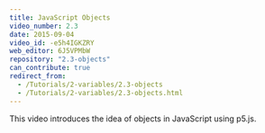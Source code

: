 ```yaml
---
title: JavaScript Objects
video_number: 2.3
date: 2015-09-04
video_id: -e5h4IGKZRY
web_editor: 6J5VPMbW
repository: "2.3-objects"
can_contribute: true
redirect_from:
  - /Tutorials/2-variables/2.3-objects
  - /Tutorials/2-variables/2.3-objects.html
---
```


This video introduces the idea of objects in JavaScript using p5.js.
